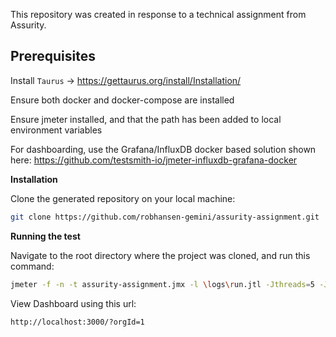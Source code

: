 
This repository was created in response to a technical assignment from Assurity.

## Prerequisites

Install `Taurus` -> https://gettaurus.org/install/Installation/

Ensure both docker and docker-compose are installed

Ensure jmeter installed, and that the path has been added to local environment variables

For dashboarding, use the Grafana/InfluxDB docker based solution shown here:
https://github.com/testsmith-io/jmeter-influxdb-grafana-docker


**Installation**

Clone the generated repository on your local machine:

```bash
git clone https://github.com/robhansen-gemini/assurity-assignment.git
```

**Running the test**

Navigate to the root directory where the project was cloned, and run this command:

```bash
jmeter -f -n -t assurity-assignment.jmx -l \logs\run.jtl -Jthreads=5 -Jrampup=5 -Jduration=60 -Jthroughput=10.0 -e -o \logs
```

View Dashboard using this url:
```bash
http://localhost:3000/?orgId=1
```